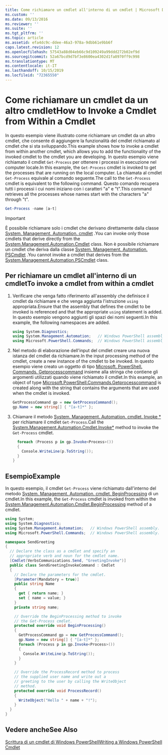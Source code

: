 ```yaml
---
title: Come richiamare un cmdlet all'interno di un cmdlet | Microsoft Docs
ms.custom: ''
ms.date: 09/13/2016
ms.reviewer: ''
ms.suite: ''
ms.tgt_pltfrm: ''
ms.topic: article
ms.assetid: efa4dc9c-ddee-46a3-978a-9dbb61e9bb6f
caps.latest.revision: 12
ms.openlocfilehash: 57543a88d04eb66c9d109249a99ddd272b02ef9d
ms.sourcegitcommit: 52a67bcd9d7bf3e8600ea4302d1fa8970ff9c998
ms.translationtype: MT
ms.contentlocale: it-IT
ms.lasthandoff: 10/15/2019
ms.locfileid: "72365550"
---
```

# <a name="how-to-invoke-a-cmdlet-from-within-a-cmdlet"></a><span data-ttu-id="20bfc-102">Come richiamare un cmdlet da un altro cmdlet</span><span class="sxs-lookup"><span data-stu-id="20bfc-102">How to Invoke a Cmdlet from Within a Cmdlet</span></span>

<span data-ttu-id="20bfc-103">In questo esempio viene illustrato come richiamare un cmdlet da un altro cmdlet, che consente di aggiungere la funzionalità del cmdlet richiamato al cmdlet che si sta sviluppando.</span><span class="sxs-lookup"><span data-stu-id="20bfc-103">This example shows how to invoke a cmdlet from within another cmdlet, which allows you to add the functionality of the invoked cmdlet to the cmdlet you are developing.</span></span> <span data-ttu-id="20bfc-104">In questo esempio viene richiamato il cmdlet `Get-Process` per ottenere i processi in esecuzione nel computer locale.</span><span class="sxs-lookup"><span data-stu-id="20bfc-104">In this example, the `Get-Process` cmdlet is invoked to get the processes that are running on the local computer.</span></span> <span data-ttu-id="20bfc-105">La chiamata al cmdlet `Get-Process` equivale al comando seguente.</span><span class="sxs-lookup"><span data-stu-id="20bfc-105">The call to the `Get-Process` cmdlet is equivalent to the following command.</span></span> <span data-ttu-id="20bfc-106">Questo comando recupera tutti i processi i cui nomi iniziano con i caratteri "a" e "t".</span><span class="sxs-lookup"><span data-stu-id="20bfc-106">This command retrieves all the processes whose names start with the characters "a" through "t".</span></span>

```powershell
Get-Process -name [a-t]
```

> [!IMPORTANT]
> <span data-ttu-id="20bfc-107">È possibile richiamare solo i cmdlet che derivano direttamente dalla classe [System. Management. Automation. cmdlet](/dotnet/api/System.Management.Automation.Cmdlet) .</span><span class="sxs-lookup"><span data-stu-id="20bfc-107">You can invoke only those cmdlets that derive directly from the [System.Management.Automation.Cmdlet](/dotnet/api/System.Management.Automation.Cmdlet) class.</span></span> <span data-ttu-id="20bfc-108">Non è possibile richiamare un cmdlet che deriva dalla classe [System. Management. Automation. PSCmdlet](/dotnet/api/System.Management.Automation.PSCmdlet) .</span><span class="sxs-lookup"><span data-stu-id="20bfc-108">You cannot invoke a cmdlet that derives from the [System.Management.Automation.PSCmdlet](/dotnet/api/System.Management.Automation.PSCmdlet) class.</span></span>

## <a name="to-invoke-a-cmdlet-from-within-a-cmdlet"></a><span data-ttu-id="20bfc-109">Per richiamare un cmdlet all'interno di un cmdlet</span><span class="sxs-lookup"><span data-stu-id="20bfc-109">To invoke a cmdlet from within a cmdlet</span></span>

1. <span data-ttu-id="20bfc-110">Verificare che venga fatto riferimento all'assembly che definisce il cmdlet da richiamare e che venga aggiunta l'istruzione `using` appropriata.</span><span class="sxs-lookup"><span data-stu-id="20bfc-110">Ensure that the assembly that defines the cmdlet to be invoked is referenced and that the appropriate `using` statement is added.</span></span> <span data-ttu-id="20bfc-111">In questo esempio vengono aggiunti gli spazi dei nomi seguenti.</span><span class="sxs-lookup"><span data-stu-id="20bfc-111">In this example, the following namespaces are added.</span></span>

    ```csharp
    using System.Diagnostics;
    using System.Management.Automation;   // Windows PowerShell assembly.
    using Microsoft.PowerShell.Commands;  // Windows PowerShell assembly.
    ```

2. <span data-ttu-id="20bfc-112">Nel metodo di elaborazione dell'input del cmdlet creare una nuova istanza del cmdlet da richiamare.</span><span class="sxs-lookup"><span data-stu-id="20bfc-112">In the input processing method of the cmdlet, create a new instance of the cmdlet to be invoked.</span></span> <span data-ttu-id="20bfc-113">In questo esempio viene creato un oggetto di tipo [Microsoft. PowerShell. Commands. Getprocesscommand](/dotnet/api/Microsoft.PowerShell.Commands.GetProcessCommand) insieme alla stringa che contiene gli argomenti utilizzati quando viene richiamato il cmdlet.</span><span class="sxs-lookup"><span data-stu-id="20bfc-113">In this example, an object of type [Microsoft.PowerShell.Commands.Getprocesscommand](/dotnet/api/Microsoft.PowerShell.Commands.GetProcessCommand) is created along with the string that contains the arguments that are used when the cmdlet is invoked.</span></span>

    ```csharp
    GetProcessCommand gp = new GetProcessCommand();
    gp.Name = new string[] { "[a-t]*" };
    ```

3. <span data-ttu-id="20bfc-114">Chiamare il metodo [System. Management. Automation. cmdlet. Invoke \*](/dotnet/api/System.Management.Automation.Cmdlet.Invoke) per richiamare il cmdlet `Get-Process`.</span><span class="sxs-lookup"><span data-stu-id="20bfc-114">Call the [System.Management.Automation.Cmdlet.Invoke\*](/dotnet/api/System.Management.Automation.Cmdlet.Invoke) method to invoke the `Get-Process` cmdlet.</span></span>

    ```csharp
      foreach (Process p in gp.Invoke<Process>())
      {
        Console.WriteLine(p.ToString());
      }
    }
    ```

## <a name="example"></a><span data-ttu-id="20bfc-115">Esempio</span><span class="sxs-lookup"><span data-stu-id="20bfc-115">Example</span></span>

<span data-ttu-id="20bfc-116">In questo esempio, il cmdlet `Get-Process` viene richiamato dall'interno del metodo [System. Management. Automation. cmdlet. BeginProcessing](/dotnet/api/System.Management.Automation.Cmdlet.BeginProcessing) di un cmdlet.</span><span class="sxs-lookup"><span data-stu-id="20bfc-116">In this example, the `Get-Process` cmdlet is invoked from within the [System.Management.Automation.Cmdlet.BeginProcessing](/dotnet/api/System.Management.Automation.Cmdlet.BeginProcessing) method of a cmdlet.</span></span>

```csharp
using System;
using System.Diagnostics;
using System.Management.Automation;   // Windows PowerShell assembly.
using Microsoft.PowerShell.Commands;  // Windows PowerShell assembly.

namespace SendGreeting
{
  // Declare the class as a cmdlet and specify an
  // appropriate verb and noun for the cmdlet name.
  [Cmdlet(VerbsCommunications.Send, "GreetingInvoke")]
  public class SendGreetingInvokeCommand : Cmdlet
  {
    // Declare the parameters for the cmdlet.
    [Parameter(Mandatory = true)]
    public string Name
    {
      get { return name; }
      set { name = value; }
    }
    private string name;

    // Override the BeginProcessing method to invoke
    // the Get-Process cmdlet.
    protected override void BeginProcessing()
    {
      GetProcessCommand gp = new GetProcessCommand();
      gp.Name = new string[] { "[a-t]*" };
      foreach (Process p in gp.Invoke<Process>())
      {
        Console.WriteLine(p.ToString());
      }
    }

    // Override the ProcessRecord method to process
    // the supplied user name and write out a
    // greeting to the user by calling the WriteObject
    // method.
    protected override void ProcessRecord()
    {
      WriteObject("Hello " + name + "!");
    }
  }
}
```

## <a name="see-also"></a><span data-ttu-id="20bfc-117">Vedere anche</span><span class="sxs-lookup"><span data-stu-id="20bfc-117">See Also</span></span>

[<span data-ttu-id="20bfc-118">Scrittura di un cmdlet di Windows PowerShell</span><span class="sxs-lookup"><span data-stu-id="20bfc-118">Writing a Windows PowerShell Cmdlet</span></span>](./writing-a-windows-powershell-cmdlet.md)
